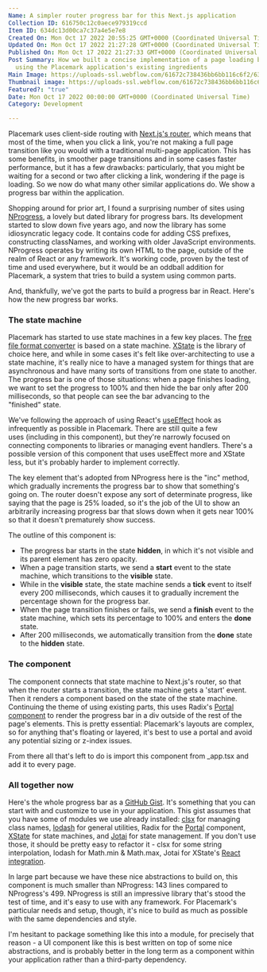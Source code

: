 ```yaml
---
Name: A simpler router progress bar for this Next.js application
Collection ID: 616750c12c0aece979319ccd
Item ID: 634dc13d00ca7c37a4e5e7e8
Created On: Mon Oct 17 2022 20:55:25 GMT+0000 (Coordinated Universal Time)
Updated On: Mon Oct 17 2022 21:27:28 GMT+0000 (Coordinated Universal Time)
Published On: Mon Oct 17 2022 21:27:33 GMT+0000 (Coordinated Universal Time)
Post Summary: How we built a concise implementation of a page loading bar, just
  using the Placemark application's existing ingredients
Main Image: https://uploads-ssl.webflow.com/61672c738436bb6bb116c6f2/634dc52885d300c8fecc5c7d_Loading%20bar.png
Thumbnail image: https://uploads-ssl.webflow.com/61672c738436bb6bb116c6f2/634dc52885d300c8fecc5c7d_Loading%20bar.png
Featured?: "true"
Date: Mon Oct 17 2022 00:00:00 GMT+0000 (Coordinated Universal Time)
Category: Development

---
```


Placemark uses client-side routing with [Next.js's router](https://nextjs.org/docs/api-reference/next/router), which means that most of the time, when you click a link, you're not making a full page transition like you would with a traditional multi-page application. This has some benefits, in smoother page transitions and in some cases faster performance, but it has a few drawbacks: particularly, that you might be waiting for a second or two after clicking a link, wondering if the page is loading. So we now do what many other similar applications do. We show a progress bar within the application.

Shopping around for prior art, I found a surprising number of sites using [NProgress](https://github.com/rstacruz/nprogress), a lovely but dated library for progress bars. Its development started to slow down five years ago, and now the library has some idiosyncratic legacy code. It contains code for adding CSS prefixes, constructing classNames, and working with older JavaScript environments. NProgress operates by writing its own HTML to the page, outside of the realm of React or any framework. It's working code, proven by the test of time and used everywhere, but it would be an oddball addition for Placemark, a system that tries to build a system using common parts.

And, thankfully, we've got the parts to build a progress bar in React. Here's how the new progress bar works.

### The state machine

Placemark has started to use state machines in a few key places. The [free file format converter](/post/introducing-our-free-map-file-converter) is based on a state machine. [XState](https://xstate.js.org/docs/) is the library of choice here, and while in some cases it's felt like over-architecting to use a state machine, it's really nice to have a managed system for things that are asynchronous and have many sorts of transitions from one state to another. The progress bar is one of those situations: when a page finishes loading, we want to set the progress to 100% and then hide the bar only after 200 milliseconds, so that people can see the bar advancing to the "finished" state.

We've following the approach of using React's [useEffect](https://reactjs.org/docs/hooks-effect.html) hook as infrequently as possible in Placemark. There are still quite a few uses (including in this component), but they're narrowly focused on connecting components to libraries or managing event handlers. There's a possible version of this component that uses useEffect more and XState less, but it's probably harder to implement correctly.

The key element that's adopted from NProgress here is the "inc" method, which gradually increments the progress bar to show that something's going on. The router doesn't expose any sort of determinate progress, like saying that the page is 25% loaded, so it's the job of the UI to show an arbitrarily increasing progress bar that slows down when it gets near 100% so that it doesn't prematurely show success.

The outline of this component is:

* The progress bar starts in the state **hidden**, in which it's not visible and its parent element has zero opacity.
* When a page transition starts, we send a **start** event to the state machine, which transitions to the **visible** state.
* While in the **visible** state, the state machine sends a **tick** event to itself every 200 milliseconds, which causes it to gradually increment the percentage shown for the progress bar.
* When the page transition finishes or fails, we send a **finish** event to the state machine, which sets its percentage to 100% and enters the **done** state.
* After 200 milliseconds, we automatically transition from the **done** state to the **hidden** state.

### The component

The component connects that state machine to Next.js's router, so that when the router starts a transition, the state machine gets a 'start' event. Then it renders a component based on the state of the state machine. Continuing the theme of using existing parts, this uses Radix's [Portal component](https://www.radix-ui.com/docs/primitives/utilities/portal) to render the progress bar in a div outside of the rest of the page's elements. This is pretty essential: Placemark's layouts are complex, so for anything that's floating or layered, it's best to use a portal and avoid any potential sizing or z-index issues.

From there all that's left to do is import this component from \_app.tsx and add it to every page.

### All together now

Here's the whole progress bar as a [GitHub Gist](https://gist.github.com/tmcw/f35f56ee55d47260d2ace7110bf03e18). It's something that you can start with and customize to use in your application. This gist assumes that you have some of modules we use already installed: [clsx](https://github.com/lukeed/clsx) for managing class names, [lodash](https://lodash.com/) for general utilities, Radix for the [Portal](https://www.radix-ui.com/docs/primitives/utilities/portal) component, [XState](https://xstate.js.org/docs/) for state machines, and [Jotai](https://jotai.org/) for state management. If you don't use those, it should be pretty easy to refactor it - clsx for some string interpolation, lodash for Math.min & Math.max, Jotai for XState's [React integration](https://xstate.js.org/docs/packages/xstate-react/#quick-start).

In large part because we have these nice abstractions to build on, this component is much smaller than NProgress: 143 lines compared to NProgress's 499. NProgress is still an impressive library that's stood the test of time, and it's easy to use with any framework. For Placemark's particular needs and setup, though, it's nice to build as much as possible with the same dependencies and style.

I'm hesitant to package something like this into a module, for precisely that reason - a UI component like this is best written on top of some nice abstractions, and is probably better in the long term as a component within your application rather than a third-party dependency.
